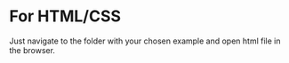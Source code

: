 # For HTML/CSS

Just navigate to the folder with your chosen example and open html file in the browser.
